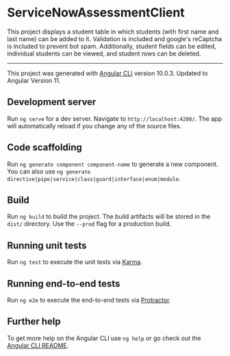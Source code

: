# ServiceNowAssessmentClient

This project displays a student table in which students (with first name and last name) can be added to it. Validation is included and google's reCaptcha is included to prevent bot spam.
Additionally, student fields can be edited, individual students can be viewed, and student rows can be deleted.

---------------------------------------------------------

This project was generated with [Angular CLI](https://github.com/angular/angular-cli) version 10.0.3. Updated to Angular Version 11.

## Development server

Run `ng serve` for a dev server. Navigate to `http://localhost:4200/`. The app will automatically reload if you change any of the source files.

## Code scaffolding

Run `ng generate component component-name` to generate a new component. You can also use `ng generate directive|pipe|service|class|guard|interface|enum|module`.

## Build

Run `ng build` to build the project. The build artifacts will be stored in the `dist/` directory. Use the `--prod` flag for a production build.

## Running unit tests

Run `ng test` to execute the unit tests via [Karma](https://karma-runner.github.io).

## Running end-to-end tests

Run `ng e2e` to execute the end-to-end tests via [Protractor](http://www.protractortest.org/).

## Further help

To get more help on the Angular CLI use `ng help` or go check out the [Angular CLI README](https://github.com/angular/angular-cli/blob/master/README.md).
